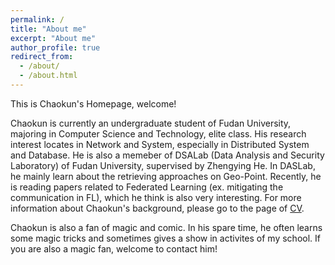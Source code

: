 ```yaml
---
permalink: /
title: "About me"
excerpt: "About me"
author_profile: true
redirect_from: 
  - /about/
  - /about.html
---
```


This is Chaokun's Homepage, welcome!

Chaokun is currently an undergraduate student of Fudan University, majoring in Computer Science and Technology, elite class. His research interest locates in Network and System, especially in Distributed System and Database. He is also a memeber of DSALab (Data Analysis and Security Laboratory) of Fudan University, supervised by Zhengying He. In DASLab, he mainly learn about the retrieving approaches on Geo-Point. Recently, he is reading papers related to Federated Learning (ex. mitigating the communication in FL), which he think is also very interesting.
For more information about Chaokun's background, please go to the page of [CV](https://chaokunchang.github.io/cv/). 

Chaokun is also a fan of magic and comic. In his spare time, he often learns some magic tricks and sometimes gives a show in activites of my school. If you are also a magic fan, welcome to contact him!